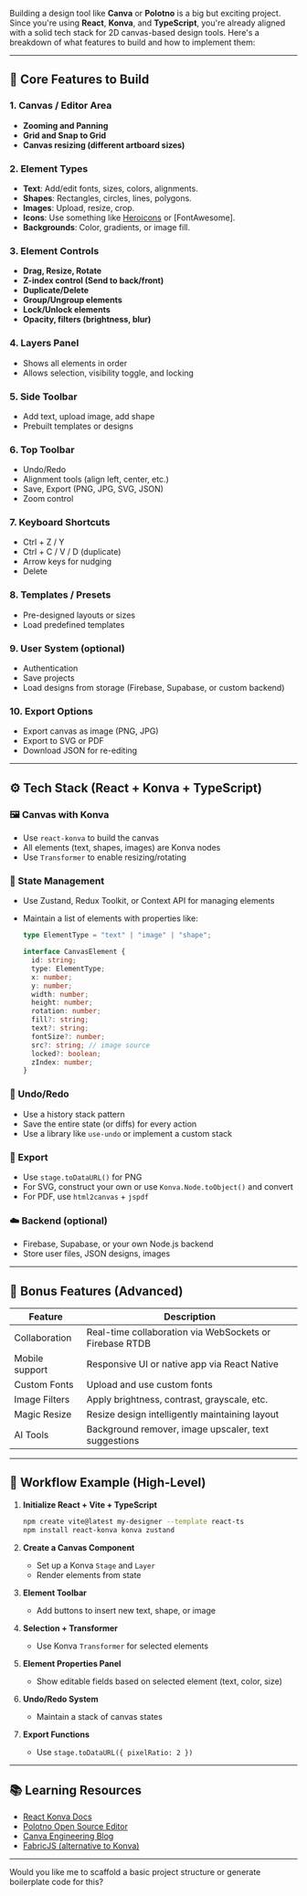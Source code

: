 Building a design tool like **Canva** or **Polotno** is a big but exciting project. Since you're using **React**, **Konva**, and **TypeScript**, you're already aligned with a solid tech stack for 2D canvas-based design tools. Here's a breakdown of what features to build and how to implement them:

---

## 🔧 Core Features to Build

### 1. **Canvas / Editor Area**

- **Zooming and Panning**
- **Grid and Snap to Grid**
- **Canvas resizing (different artboard sizes)**

### 2. **Element Types**

- **Text**: Add/edit fonts, sizes, colors, alignments.
- **Shapes**: Rectangles, circles, lines, polygons.
- **Images**: Upload, resize, crop.
- **Icons**: Use something like [Heroicons](https://heroicons.com/) or \[FontAwesome].
- **Backgrounds**: Color, gradients, or image fill.

### 3. **Element Controls**

- **Drag, Resize, Rotate**
- **Z-index control (Send to back/front)**
- **Duplicate/Delete**
- **Group/Ungroup elements**
- **Lock/Unlock elements**
- **Opacity, filters (brightness, blur)**

### 4. **Layers Panel**

- Shows all elements in order
- Allows selection, visibility toggle, and locking

### 5. **Side Toolbar**

- Add text, upload image, add shape
- Prebuilt templates or designs

### 6. **Top Toolbar**

- Undo/Redo
- Alignment tools (align left, center, etc.)
- Save, Export (PNG, JPG, SVG, JSON)
- Zoom control

### 7. **Keyboard Shortcuts**

- Ctrl + Z / Y
- Ctrl + C / V / D (duplicate)
- Arrow keys for nudging
- Delete

### 8. **Templates / Presets**

- Pre-designed layouts or sizes
- Load predefined templates

### 9. **User System (optional)**

- Authentication
- Save projects
- Load designs from storage (Firebase, Supabase, or custom backend)

### 10. **Export Options**

- Export canvas as image (PNG, JPG)
- Export to SVG or PDF
- Download JSON for re-editing

---

## ⚙️ Tech Stack (React + Konva + TypeScript)

### 🖼️ Canvas with Konva

- Use `react-konva` to build the canvas
- All elements (text, shapes, images) are Konva nodes
- Use `Transformer` to enable resizing/rotating

### 🧱 State Management

- Use Zustand, Redux Toolkit, or Context API for managing elements
- Maintain a list of elements with properties like:

  ```ts
  type ElementType = "text" | "image" | "shape";

  interface CanvasElement {
    id: string;
    type: ElementType;
    x: number;
    y: number;
    width: number;
    height: number;
    rotation: number;
    fill?: string;
    text?: string;
    fontSize?: number;
    src?: string; // image source
    locked?: boolean;
    zIndex: number;
  }
  ```

### 🔁 Undo/Redo

- Use a history stack pattern
- Save the entire state (or diffs) for every action
- Use a library like `use-undo` or implement a custom stack

### 💾 Export

- Use `stage.toDataURL()` for PNG
- For SVG, construct your own or use `Konva.Node.toObject()` and convert
- For PDF, use `html2canvas` + `jspdf`

### ☁️ Backend (optional)

- Firebase, Supabase, or your own Node.js backend
- Store user files, JSON designs, images

---

## 🧩 Bonus Features (Advanced)

| Feature        | Description                                             |
| -------------- | ------------------------------------------------------- |
| Collaboration  | Real-time collaboration via WebSockets or Firebase RTDB |
| Mobile support | Responsive UI or native app via React Native            |
| Custom Fonts   | Upload and use custom fonts                             |
| Image Filters  | Apply brightness, contrast, grayscale, etc.             |
| Magic Resize   | Resize design intelligently maintaining layout          |
| AI Tools       | Background remover, image upscaler, text suggestions    |

---

## 🔄 Workflow Example (High-Level)

1. **Initialize React + Vite + TypeScript**

   ```bash
   npm create vite@latest my-designer --template react-ts
   npm install react-konva konva zustand
   ```

2. **Create a Canvas Component**

   - Set up a Konva `Stage` and `Layer`
   - Render elements from state

3. **Element Toolbar**

   - Add buttons to insert new text, shape, or image

4. **Selection + Transformer**

   - Use Konva `Transformer` for selected elements

5. **Element Properties Panel**

   - Show editable fields based on selected element (text, color, size)

6. **Undo/Redo System**

   - Maintain a stack of canvas states

7. **Export Functions**

   - Use `stage.toDataURL({ pixelRatio: 2 })`

---

## 📚 Learning Resources

- [React Konva Docs](https://konvajs.org/docs/react/)
- [Polotno Open Source Editor](https://github.com/lavrton/polotno)
- [Canva Engineering Blog](https://www.canva.dev/)
- [FabricJS (alternative to Konva)](http://fabricjs.com/)

---

Would you like me to scaffold a basic project structure or generate boilerplate code for this?
